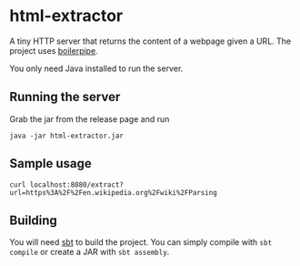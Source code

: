 # html-extractor

A tiny HTTP server that returns the content of a webpage given a URL.
The project uses [boilerpipe](https://code.google.com/archive/p/boilerpipe/).

You only need Java installed to run the server.

## Running the server

Grab the jar from the release page and run

```
java -jar html-extractor.jar
```

## Sample usage

```
curl localhost:8080/extract?url=https%3A%2F%2Fen.wikipedia.org%2Fwiki%2FParsing
```

## Building

You will need [sbt](http://www.scala-sbt.org/) to build the project.
You can simply compile with `sbt compile` or create a JAR with `sbt assembly`.
